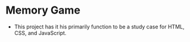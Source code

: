 # Memory Game

- This project has it his primarily function to be a study case for HTML, CSS, and JavaScript.

